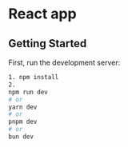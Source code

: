 # React app

## Getting Started

First, run the development server:

```bash
1. npm install
2.
npm run dev
# or
yarn dev
# or
pnpm dev
# or
bun dev

